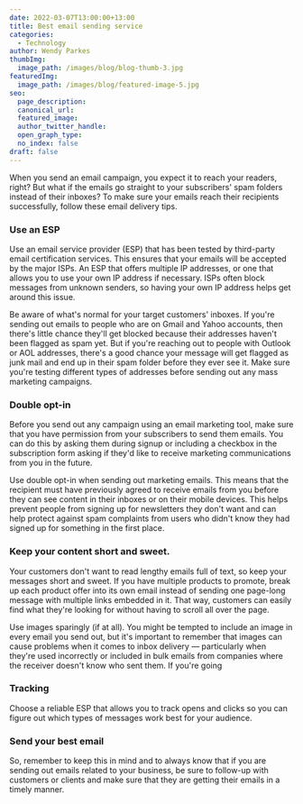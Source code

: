 ```yaml
---
date: 2022-03-07T13:00:00+13:00
title: Best email sending service
categories:
  - Technology
author: Wendy Parkes
thumbImg:
  image_path: /images/blog/blog-thumb-3.jpg
featuredImg:
  image_path: /images/blog/featured-image-5.jpg
seo:
  page_description:
  canonical_url:
  featured_image:
  author_twitter_handle:
  open_graph_type:
  no_index: false
draft: false
---
```

When you send an email campaign, you expect it to reach your readers, right? But what if the emails go straight to your subscribers' spam folders instead of their inboxes? To make sure your emails reach their recipients successfully, follow these email delivery tips.

### Use an ESP

Use an email service provider (ESP) that has been tested by third-party email certification services. This ensures that your emails will be accepted by the major ISPs. An ESP that offers multiple IP addresses, or one that allows you to use your own IP address if necessary. ISPs often block messages from unknown senders, so having your own IP address helps get around this issue.

Be aware of what's normal for your target customers' inboxes. If you're sending out emails to people who are on Gmail and Yahoo accounts, then there's little chance they'll get blocked because their addresses haven't been flagged as spam yet. But if you're reaching out to people with Outlook or AOL addresses, there's a good chance your message will get flagged as junk mail and end up in their spam folder before they ever see it. Make sure you're testing different types of addresses before sending out any mass marketing campaigns.

### Double opt-in

Before you send out any campaign using an email marketing tool, make sure that you have permission from your subscribers to send them emails. You can do this by asking them during signup or including a checkbox in the subscription form asking if they'd like to receive marketing communications from you in the future.

Use double opt-in when sending out marketing emails. This means that the recipient must have previously agreed to receive emails from you before they can see content in their inboxes or on their mobile devices. This helps prevent people from signing up for newsletters they don't want and can help protect against spam complaints from users who didn't know they had signed up for something in the first place.

### Keep your content short and sweet.

Your customers don't want to read lengthy emails full of text, so keep your messages short and sweet. If you have multiple products to promote, break up each product offer into its own email instead of sending one page-long message with multiple links embedded in it. That way, customers can easily find what they're looking for without having to scroll all over the page.

Use images sparingly (if at all). You might be tempted to include an image in every email you send out, but it's important to remember that images can cause problems when it comes to inbox delivery — particularly when they're used incorrectly or included in bulk emails from companies where the receiver doesn't know who sent them. If you're going

### Tracking

Choose a reliable ESP that allows you to track opens and clicks so you can figure out which types of messages work best for your audience.

### Send your best email

So, remember to keep this in mind and to always know that if you are sending out emails related to your business, be sure to follow-up with customers or clients and make sure that they are getting their emails in a timely manner.